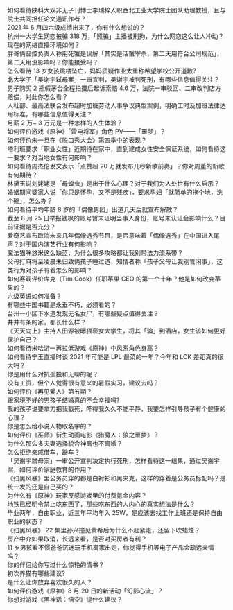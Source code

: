 如何看待陕科大双非无子刊博士李瑞梓入职西北工业大学院士团队助理教授，且与院士共同担任论文通讯作者？  
2021 年 6 月四六级成绩出来了，你有什么想说的？  
杭州一大学生网恋被骗 318 万，「照骗」主播被刑拘，为什么网恋这么让人冲动？现在的网络直播环境如何？  
胖哥俩品控负责人称用死蟹是误解「其实是活蟹宰杀，第二天用符合公司规范」，第二天用没影响吗？你能接受吗？  
怎么看待 13 岁女孩跳楼坠亡，妈妈质疑作业太重称希望学校公开道歉?  
北大学子「吴谢宇弑母案」一审宣判，吴谢宇被判死刑，有哪些信息值得关注？  
男子购买 2 瓶假茅台全程拍摄后起诉索赔 4.6 万，法院一审驳回、二审改判店方赔偿，对此你怎么看？  
人社部、最高法联合发布超时加班劳动人事争议典型案例，明确工时及加班法律适用标准，有哪些信息值得关注？  
月薪 2 万~ 3 万元是一种怎样的人生体验？  
如何评价游戏《原神》「雷电将军」角色 PV——「噩梦」？  
如何评价朱一旦在《脱口秀大会》第四季中的表现？  
塔利班要求「职业女性」近期待在家中，直到建成女性安全保证系统，如何看待这一要求？对当地女性有何影响？  
如何看待周杰伦发文表示「点赞超 20 万就发布几秒新歌前奏」？你对周董的新歌有何期待？  
林黛玉说刘姥姥是「母蝗虫」是出于什么心理？对于我们为人处世有什么启示？  
婚姻期间婆家人说「你只是怀孕，又不是残疾」，要求孕妇「就简单的拖个地，洗个碗」，怎么办？  
如何看待平均年龄 8 岁的「偶像男团」出道几天后就宣布解散？  
截至 8 月 25 日举报钱枫的账号暂未证明当事人身份，账号未认证会影响什么？目前证据是否充分？  
爱奇艺宣布取消未来几年偶像选秀节目，是否意味着「偶像选秀」在中国进入尾声？对于国内演艺行业有何影响？  
魔法猫咪悠米这么缺蓝，为什么很多攻略都让我别带法力流系带？  
父母打麻将至凌晨未归致俩孩子睡过道，知情者称「孩子父母让我别管闲事」，这类行为对孩子有着怎么的影响？  
如何客观评价库克（Tim Cook）任职苹果 CEO 的第一个十年？他是如何改变苹果的？  
六级英语如何准备？  
有哪些中国书籍是永垂不朽，必须看的？  
台州一小区下水道发现无名女尸，有哪些疑点值得关注？  
井井有条的家，都长什么样？  
《天天向上》主持人田源被曝猥亵女大学生，将其「骗」到酒店，女生该如何更好保护自己？  
如何看待米哈游一再拉低游戏《原神》中风系角色身高？  
如何看待宁王直播时谈 2021 年可能是 LPL 最菜的一年？今年和 LCK 差距真的很大吗？  
你是用什么对抗孤独和无聊的呢？  
没有工资，但个人觉得很有意义的暑假实习，建议去吗？  
如何评价《再见爱人》第五期？  
跟家境不好的男孩子结婚真的不会幸福吗?  
我的孩子说要拿刀把我戳死，吓得我久久不能平静，我要怎样引导孩子有个健康的心理？  
你是怎么给小说人物取名字的？  
如何评价《巫师》衍生动画电影《猎魔人：狼之噩梦》？  
为什么那么多夫妻选择貌合神离也不离婚？  
怎么拒绝亲戚借车，蹭车？  
「吴谢宇弑母案」一审公开宣判决定执行死刑，怎样看待这一结果，通过吴谢宇案，如何评价家庭教育的作用？  
《扫黑风暴》里公务员穿的都是白衬衫和黑夹克，这样的穿着是公务员标配吗？是统一发的还是自己买的？  
为什么有《原神》玩家反感游戏里的付费氪金内容？  
地铁已经明令禁止吃东西了，那些吃东西的人内心的真实想法是什么？  
毕业两年，自由职业，近三年平均年入 25W，是应该去找工作上班还是保持自由职业的状态？  
《扫黑风暴》 22  集里孙兴撞见黄希后为什么不赶紧走，还留下吹蜡烛？  
房产中介如果取消，长远来看，是否对买房者有利？  
11 岁男孩看不惯爸爸沉迷玩手机离家出走，你觉得手机等电子产品会疏远亲情吗？  
你的伴侣给你写过什么惊艳的情书？  
初次养猫有哪些建议?  
是什么让你放弃喜欢很久的人？  
如何评价游戏《原神》8 月 20 日的新活动「幻影心流」？  
你想对游戏《黑神话：悟空》提什么建议？  
